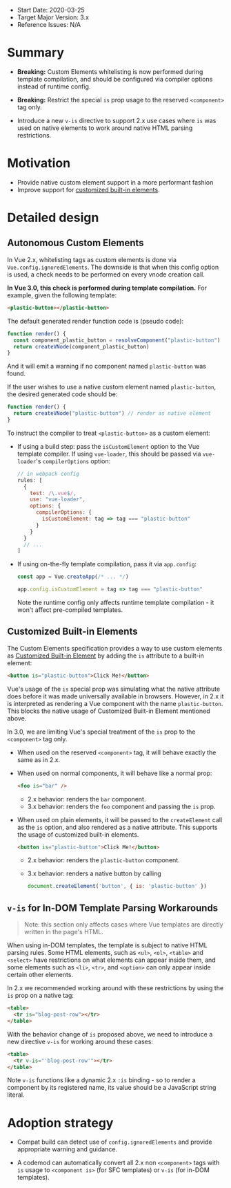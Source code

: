 - Start Date: 2020-03-25
- Target Major Version: 3.x
- Reference Issues: N/A

# Summary

- **Breaking:** Custom Elements whitelisting is now performed during template compilation, and should be configured via compiler options instead of runtime config.

- **Breaking:** Restrict the special `is` prop usage to the reserved `<component>` tag only.

- Introduce a new `v-is` directive to support 2.x use cases where `is` was used on native elements to work around native HTML parsing restrictions.

# Motivation

- Provide native custom element support in a more performant fashion
- Improve support for [customized built-in elements](https://html.spec.whatwg.org/multipage/custom-elements.html#custom-elements-customized-builtin-example).

# Detailed design

## Autonomous Custom Elements

In Vue 2.x, whitelisting tags as custom elements is done via `Vue.config.ignoredElements`. The downside is that when this config option is used, a check needs to be performed on every vnode creation call.

**In Vue 3.0, this check is performed during template compilation.** For example, given the following template:

```html
<plastic-button></plastic-button>
```

The default generated render function code is (pseudo code):

```js
function render() {
  const component_plastic_button = resolveComponent("plastic-button")
  return createVNode(component_plastic_button)
}
```

And it will emit a warning if no component named `plastic-button` was found.

If the user wishes to use a native custom element named `plastic-button`, the desired generated code should be:

```js
function render() {
  return createVNode("plastic-button") // render as native element
}
```

To instruct the compiler to treat `<plastic-button>` as a custom element:

- If using a build step: pass the `isCustomElement` option to the Vue template compiler. If using `vue-loader`, this should be passed via `vue-loader`'s `compilerOptions` option:

  ```js
  // in webpack config
  rules: [
    {
      test: /\.vue$/,
      use: "vue-loader",
      options: {
        compilerOptions: {
          isCustomElement: tag => tag === "plastic-button"
        }
      }
    }
    // ...
  ]
  ```

- If using on-the-fly template compilation, pass it via `app.config`:

  ```js
  const app = Vue.createApp(/* ... */)

  app.config.isCustomElement = tag => tag === "plastic-button"
  ```

  Note the runtime config only affects runtime template compilation - it won't affect pre-compiled templates.

## Customized Built-in Elements

The Custom Elements specification provides a way to use custom elements as [Customized Built-in Element](https://html.spec.whatwg.org/multipage/custom-elements.html#custom-elements-customized-builtin-example) by adding the `is` attribute to a built-in element:

```html
<button is="plastic-button">Click Me!</button>
```

Vue's usage of the `is` special prop was simulating what the native attribute does before it was made universally available in browsers. However, in 2.x it is interpreted as rendering a Vue component with the name `plastic-button`. This blocks the native usage of Customized Built-in Element mentioned above.

In 3.0, we are limiting Vue's special treatment of the `is` prop to the `<component>` tag only.

- When used on the reserved `<component>` tag, it will behave exactly the same as in 2.x.

- When used on normal components, it will behave like a normal prop:

  ```html
  <foo is="bar" />
  ```

  - 2.x behavior: renders the `bar` component.
  - 3.x behavior: renders the `foo` component and passing the `is` prop.

- When used on plain elements, it will be passed to the `createElement` call as the `is` option, and also rendered as a native attribute. This supports the usage of customized built-in elements.

  ```html
  <button is="plastic-button">Click Me!</button>
  ```

  - 2.x behavior: renders the `plastic-button` component.
  - 3.x behavior: renders a native button by calling

    ```js
    document.createElement('button', { is: 'plastic-button' })
    ```

## `v-is` for In-DOM Template Parsing Workarounds

> Note: this section only affects cases where Vue templates are directly written in the page's HTML.

When using in-DOM templates, the template is subject to native HTML parsing rules. Some HTML elements, such as `<ul>`, `<ol>`, `<table>` and `<select>` have restrictions on what elements can appear inside them, and some elements such as `<li>`, `<tr>`, and `<option>` can only appear inside certain other elements.

In 2.x we recommended working around with these restrictions by using the `is` prop on a native tag:

``` html
<table>
  <tr is="blog-post-row"></tr>
</table>
```

With the behavior change of `is` proposed above, we need to introduce a new directive `v-is` for working around these cases:

``` html
<table>
  <tr v-is="'blog-post-row'"></tr>
</table>
```

Note `v-is` functions like a dynamic 2.x `:is` binding - so to render a component by its registered name, its value should be a JavaScript string literal.

# Adoption strategy

- Compat build can detect use of `config.ignoredElements` and provide appropriate warning and guidance.

- A codemod can automatically convert all 2.x non `<component>` tags with `is` usage to `<component is>` (for SFC templates) or `v-is` (for in-DOM templates).
